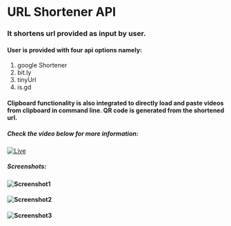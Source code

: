 # URL Shortener API
### It shortens url provided as input by user.
#### User is provided with four api options namely:  
1. google Shortener  
2. bit.ly  
3. tinyUrl  
4. is.gd  
#### Clipboard functionality is also integrated to directly load and paste videos from clipboard in command line. QR code is generated from the shortened url.
##### Check the video below for more information:  
[![Live](https://img.youtube.com/vi/Co4rl1UGhjA/0.jpg)](https://www.youtube.com/watch?v=Co4rl1UGhjA)      
##### Screenshots:
#### ![Screenshot1](https://cdn.rawgit.com/avidLearnerInProgress/url-shortener-api/34f698f3/ss1.PNG)  
#### ![Screenshot2](https://cdn.rawgit.com/avidLearnerInProgress/url-shortener-api/34f698f3/ss2.PNG)  
#### ![Screenshot3](https://cdn.rawgit.com/avidLearnerInProgress/url-shortener-api/34f698f3/ss3.PNG)  
